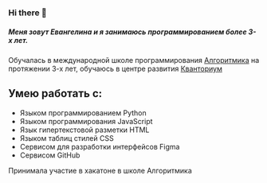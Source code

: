 ### Hi there 👋

<!--
**puksaaa/puksaaa** is a ✨ _special_ ✨ repository because its `README.md` (this file) appears on your GitHub profile.

Here are some ideas to get you started:

- 🔭 I’m currently working on ...
- 🌱 I’m currently learning ...
- 👯 I’m looking to collaborate on ...
- 🤔 I’m looking for help with ...
- 💬 Ask me about ...
- 📫 How to reach me: ...
- 😄 Pronouns: ...
- ⚡ Fun fact: ...
-->
##### Меня зовут Евангелина и я занимаюсь программированием более 3-х лет.
Обучалась в международной школе программирования [Алгоритмика](https://algoritmika.org/ru) на протяжении 3-х лет, обучаюсь в центре развития [Кванториум](https://kvantorium73.ru/)


## Умею работать с:
- Языком программированием Python
- Языком программирования JavaScript
- Язык гипертекстовой разметки HTML
- Языком таблиц стилей CSS
- Сервисом для разработки интерфейсов Figma
- Сервисом GitHub

Принимала участие в хакатоне в школе Алгоритмика
